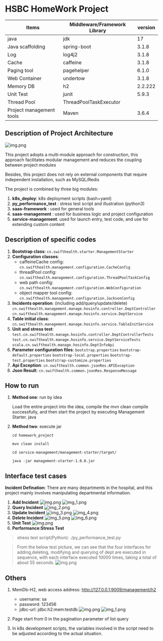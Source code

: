 # HSBC HomeWork Project

| Items                    | Middleware/Framework Library | version |
| ------------------------ | ---------------------------- | ------- |
| java                     | jdk                          | 17      |
| Java scaffolding         | spring-boot                  | 3.1.8   |
| Log                      | log4j2                       | 3.1.8   |
| Cache                    | caffeine                     | 3.1.8   |
| Paging tool              | pagehelper                   | 6.1.0   |
| Web Container            | undertow                     | 3.1.8   |
| Memory DB                | h2                           | 2.2.222 |
| Unit Test                | junit                        | 5.9.3   |
| Thread Pool              | ThreadPoolTaskExecutor       |         |
| Project management tools | Maven                        | 3.6.4   |


## Description of Project Architecture
![img.png](img/img_0.png)

This project adopts a multi-module approach for construction, this approach facilitates modular management and reduces the coupling between project modules

Besides, this project does not rely on external components that require independent installation, such as MySQL/Redis

The project is combined by three big modules:
1) **k8s_deploy**: k8s deployment scripts (bash+yaml)
2) **py_performance_test** : stress test script and illustration (python3)
3) **saas-framework** : used for general tools
4) **saas-management** : used for business logic and project configuration
5) **service-management**: used for launch entry, test code, and use for extending custom content

## Description of specific codes
1) **Bootstrap class**: `cn.swifthealth.starter.ManagementStarter`
2) **Configuration classes**:
   * caffeineCache config: 
     `cn.swifthealth.management.configuration.CacheConfig`
   * threadPool config: 
     `cn.swifthealth.management.configuration.ThreadPoolTaskConfig`
   * web path config: 
     `cn.swifthealth.management.configuration.WebConfiguration`
   * object mapper tool config:
      `cn.swifthealth.management.configuration.JacksonConfig`
3) **Incidents operation**:  (including add/query/update/delete)
   `cn.swifthealth.management.manage.hosinfo.controller.DeptController`
   `cn.swifthealth.management.manage.hosinfo.service.DeptService`
4) **Table initial class**:
   `cn.swifthealth.management.manage.hosinfo.service.TableInitService`
5) **Unit and stress test**:
   `test.cn.swifthealth.manage.hosinfo.controller.DeptControllerTests`
   `test.cn.swifthealth.manage.hosinfo.service.DeptServiceTests`
   `scala.cn.swifthealth.manage.hosinfo.DeptInfoApi`
6) **Parameter configuration files**: 
   `bootstrap.properties`
   `bootstrap-default.properties`
   `bootstrap-local.properties`
   `bootstrap-test.properties`
   `bootstrap-customize.properties`
7) **Api Exception**:
   `cn.swifthealth.common.jsonRes.APIException`
8) **Json Result**:
   `cn.swifthealth.common.jsonRes.ResponseMessage`

## How to run
1. **Method one**: run by idea

   Load the entire project into the idea, compile the mvn clean compile successfully, 
   and then start the project by executing Management Starter. java

2. **Method two**: execute jar

   `cd homework_project`

   `mvn clean install`

   `cd service-management/management-starter/target/`

   `java -jar management-starter-1.0.0.jar`

## Interface test cases

**Incident Defination**:  There are many departments in the hospital, and this project mainly involves manipulating departmental information.

1) **Add Incident**
![img.png](img/img.png)
![img_1.png](img/img_1.png)
2) **Query Incident**
![img_2.png](img/img_2.png)
3) **Update Incident**
![img_3.png](img/img_3.png)
![img_4.png](img/img_4.png)
4) **Delete Incident**
![img_5.png](img/img_5.png)
![img_6.png](img/img_6.png)
5) **Unit Test**
![img.png](img/img_7.png)
6) **Performance:Stress Test**
> stress test script(Python): ./py_performance_test.py

> From the below test picture, we can see that the four interfaces for adding,deleting, 
> modifying and querying of dept are executed in sequence, with each interface executed 10000 times, 
> taking a total of about 55 seconds.
![img.png](img/img_10.png)

## Others
1) MemDb-H2, web access address: http://127.0.0.1:9009/management/h2
   * username: sa
   * password: 123456
   * jdbc-url: jdbc:h2:mem:testdb
![img.png](img/img_8.png)
![img_1.png](img/img_9.png)

2) Page start from 0 in the pagination parameter of list query

3) In k8s development scripts, the variables involved in the script need to be adjusted according to the actual situation.
